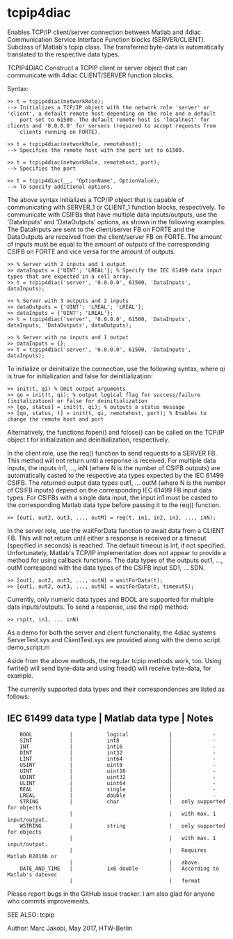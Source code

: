 # tcpip4diac
Enables TCP/IP client/server connection between Matlab and 4diac Communication Service Interface Function blocks (SERVER/CLIENT).
Subclass of Matlab's tcpip class. The transferred byte-data is automatically translated to the respective data types.


TCPIP4DIAC Construct a TCPIP client or server object that can
    communicate with 4diac CLIENT/SERVER function blocks.
    
	
Syntax:
    
	>> t = tcpip4diac(networkRole);
    --> Initializes a TCP/IP object with the network role 'server' or 'client', a default remote host depending on the role and a default
		port set to 61500. The default remote host is 'localhost' for clients and '0.0.0.0' for servers (required to accept requests from
		clients running on FORTE).
		
	>> t = tcpip4diac(networkRole, remotehost);
	--> Specifies the remote host with the port set to 61500.

	>> t = tcpip4diac(networkRole, remotehost, port);
	--> Specifies the port
	
	>> t = tcpip4diac(__, 'OptionName', OptionValue);
	--> To specify additional options.



The above syntax initializes a TCP/IP object that is capable of communicating with SERVER_1 or CLIENT_1 function blocks, respectively.
To communicate with CSIFBs that have multiple data inputs/outputs, use the 'DataInputs' and 'DataOutputs' options, as shown in the following examples.
The DataInputs are sent to the client/server FB on FORTE and the DataOutputs are received from the client/server FB on FORTE. The amount of inputs
must be equal to the amount of outputs of the corresponding CSIFB on FORTE and vice versa for the amount of outputs.

	>> % Server with 2 inputs and 1 output
	>> dataInputs = {'UINT'; 'LREAL'}; % Specify the IEC 61499 data input types that are expected in a cell array.
	>> t = tcpip4diac('server', '0.0.0.0', 61500, 'DataInputs', dataInputs);

	>> % Server with 3 outputs and 2 inputs
	>> dataOutputs = {'UINT'; 'LREAL'; 'LREAL'};
	>> dataInputs = {'UINT'; 'LREAL'};
	>> t = tcpip4diac('server', '0.0.0.0', 61500, 'DataInputs', dataInputs, 'DataOutputs', dataOutputs);
	
	>> % Server with no inputs and 1 output
	>> dataInputs = {};
	>> t = tcpip4diac('server', '0.0.0.0', 61500, 'DataInputs', dataInputs);


To initialize or deinitialize the connection, use the following syntax, where qi is true for initialization and false for deinitialization:

	>> init(t, qi) % Omit output arguments
	>> qo = init(t, qi); % output logical flag for success/failure (initalization) or false for deinitialization
	>> [qo, status] = init(t, qi); % outputs a status message
	>> [qo, status, t] = init(t, qi, remotehost, port); % Enables to change the remote host and port


Alternatively, the functions fopen() and fclose() can be called on the TCP/IP object t for initialization and deinitialization, respectively.


In the client role, use the req() function to send requests to a SERVER FB. This method will not return until a response is received.
For multiple data inputs, the inputs in1, ..., inN (where N is the number of CSIFB outputs) are automatically casted to the respective
ata types expected by the IEC 61499 CSIFB. The returned output data types out1, ... outM (where N is the number of CSIFB inputs)
depend on the corresponding IEC 61499 FB input data types. For CSIFBs with a single data input, the input in1 must be casted to the
corresponding Matlab data type before passing it to the req() function.

	>> [out1, out2, out3, ..., outM] = req(t, in1, in2, in3, ..., inN);


In the server role, use the waitForData function to await data from a CLIENT FB. This will not return until either a response is received
or a timeout (specified in seconds) is reached. The default timeout is inf, if not specified.
Unfortunately, Matlab's TCP/IP implementation does not appear to provide a method for using callback functions.
The data types of the outputs out1, ..., outM correspond with the data types of the CSIFB input SD1, ... SDN.

	>> [out1, out2, out3, ..., outN] = waitForData(t);
	>> [out1, out2, out3, ..., outN] = waitForData(t, timeoutS);

Currently, only numeric data types and BOOL are supported for multiple data inputs/outputs.
To send a response, use the rsp() method:

	>> rsp(t, in1, ... inN)


As a demo for both the server and client functionality, the 4diac systems ServerTest.sys and ClientTest.sys are provided along
with the demo script demo_script.m

Aside from the above methods, the regular tcpip methods work, too.
Using fwrite() will send byte-data and using fread() will receive byte-data, for example.

The currently supported data types and their correspondences are listed as follows:

   IEC 61499 data type  |		Matlab data type		|			Notes
---------------------------------------------------------------------------------------
		BOOL			| 			logical				|			  -
		SINT			|			int8				|			  -
		INT 			|			int16				|			  -
		DINT			|			int32				|			  -
		LINT			|			int64				|			  -
		USINT			|			uint8				|			  -
		UINT			|			uint16				|			  -
		UDINT			|			uint32				|			  -
		ULINT			|			uint64				|			  -
		REAL			|			single				|			  -
		LREAL			|			double				|			  -
		STRING			|			char				|	only supported for objects 
						|								|	with max. 1 input/output.
		WSTRING			|			string				|	only supported for objects 
						|								|	with max. 1 input/output.
						|								|	Requires Matlab R2016b or
						|								|	above.
		DATE_AND_TIME   |           1x6 double          |   According to Matlab's datevec 
                        |                               |   format

Please report bugs in the GitHub issue tracker. I am also glad for anyone who commits improvements.						
						
SEE ALSO: tcpip

Author: Marc Jakobi, May 2017, HTW-Berlin